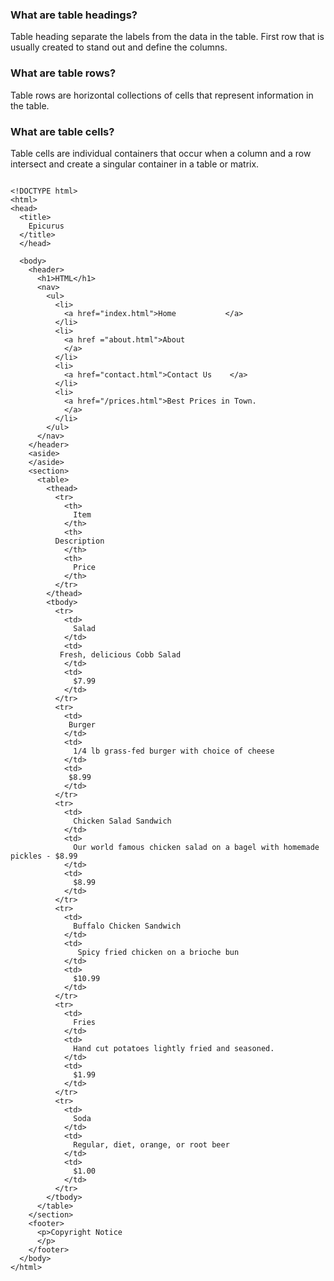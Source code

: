 ### What are table headings?
Table heading separate the labels from the data in the table. First row that is usually created to stand out and define the columns.

### What are table rows?
Table rows are horizontal collections of cells that represent information in the table.

### What are table cells?
Table cells are individual containers that occur when a column and a row intersect and create a singular container in a table or matrix.

```

<!DOCTYPE html>
<html>
<head>
  <title>
    Epicurus
  </title>
  </head>

  <body>  
    <header>
      <h1>HTML</h1>
      <nav>
        <ul>
          <li>
            <a href="index.html">Home			</a>
          </li>
          <li>
            <a href ="about.html">About
            </a>
          </li>
          <li>
            <a href="contact.html">Contact Us    </a>
          </li>
          <li>
            <a href="/prices.html">Best Prices in Town.
            </a>
          </li>
        </ul>
      </nav>
    </header>
    <aside>
    </aside>
    <section>
      <table>
        <thead>
          <tr>
            <th>
              Item
            </th>
            <th>
          Description
            </th>
            <th>
              Price
            </th>
          </tr>
        </thead>
        <tbody>
          <tr>
            <td>
              Salad
            </td>
            <td>
           Fresh, delicious Cobb Salad
            </td>
            <td>
              $7.99
            </td>
          </tr>
          <tr>
            <td>
             Burger
            </td>
            <td>
              1/4 lb grass-fed burger with choice of cheese
            </td>
            <td>
             $8.99
            </td>
          </tr>
          <tr>
            <td>
              Chicken Salad Sandwich
            </td>
            <td>
              Our world famous chicken salad on a bagel with homemade pickles - $8.99
            </td>
            <td>
              $8.99
            </td>
          </tr>
          <tr>
            <td>
              Buffalo Chicken Sandwich
            </td>
            <td>
               Spicy fried chicken on a brioche bun
            </td>
            <td>
              $10.99
            </td>
          </tr>
          <tr>
            <td>
              Fries
            </td>
            <td>
              Hand cut potatoes lightly fried and seasoned.
            </td>
            <td>
              $1.99
            </td>
          </tr>
          <tr>
            <td>
              Soda
            </td>
            <td>
              Regular, diet, orange, or root beer
            </td>
            <td>
              $1.00
            </td>
          </tr>
        </tbody>
      </table>
    </section>
	<footer>
      <p>Copyright Notice
      </p>
    </footer>
  </body>
</html>

```
